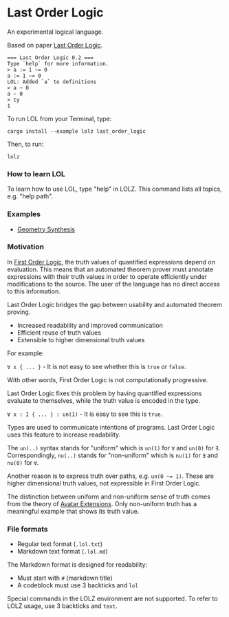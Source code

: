 # Last Order Logic

An experimental logical language.

Based on paper [Last Order Logic](https://github.com/advancedresearch/path_semantics/blob/master/papers-wip2/last-order-logic.pdf).

```text
=== Last Order Logic 0.2 ===
Type `help` for more information.
> a := 1 ~= 0
a := 1 ~= 0
LOL: Added `a` to definitions
> a ~ 0
a ~ 0
> ty
1
```

To run LOL from your Terminal, type:

```text
cargo install --example lolz last_order_logic
```

Then, to run:

```text
lolz
```

### How to learn LOL

To learn how to use LOL, type "help" in LOLZ.
This command lists all topics, e.g. "help path".

### Examples

- [Geometry Synthesis](https://github.com/advancedresearch/last_order_logic/blob/main/source/geom.lol.md)

### Motivation

In [First Order Logic](https://en.wikipedia.org/wiki/First-order_logic),
the truth values of quantified expressions depend on evaluation.
This means that an automated theorem prover must annotate expressions with their truth values
in order to operate efficiently under modifications to the source.
The user of the language has no direct access to this information.

Last Order Logic bridges the gap between usability and automated theorem proving.

- Increased readability and improved communication
- Efficient reuse of truth values
- Extensible to higher dimensional truth values

For example:

`∀ x { ... }` - It is not easy to see whether this is `true` or `false`.

With other words, First Order Logic is not computationally progressive.

Last Order Logic fixes this problem by having quantified expressions evaluate to themselves,
while the truth value is encoded in the type.

`∀ x : I { ... } : un(1)` - It is easy to see this is `true`.

Types are used to communicate intentions of programs.
Last Order Logic uses this feature to increase readability.

The `un(..)` syntax stands for "uniform" which is `un(1)` for `∀` and `un(0)` for `∃`.
Correspondingly, `nu(..)` stands for "non-uniform" which is `nu(1)` for `∃` and `nu(0)`
for `∀`.

Another reason is to express truth over paths, e.g. `un(0 ~= 1)`.
These are higher dimensional truth values, not expressible in First Order Logic.

The distinction between uniform and non-uniform sense of truth comes from the theory of
[Avatar Extensions](https://advancedresearch.github.io/avatar-extensions/summary.html).
Only non-uniform truth has a meaningful example that shows its truth value.

### File formats

- Regular text format (`.lol.txt`)
- Markdown text format (`.lol.md`)

The Markdown format is designed for readability:

- Must start with `#` (markdown title)
- A codeblock must use 3 backticks and `lol`

Special commands in the LOLZ environment are not supported.
To refer to LOLZ usage, use 3 backticks and `text`.
